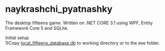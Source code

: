 # naykrashchi_pyatnashky
The desktop fifteens game. Written on .NET CORE 3.1 using WPF, Entity Framework Core 5 and SQLite.

Initial setup<br /> 
1)Copy [local_fifteens_database.db](https://github.com/PE-Pmi-31-2020/naykrashchi_pyatnashky/master/app/DAL/database) to working directory or to the exe folder.<br /> 
